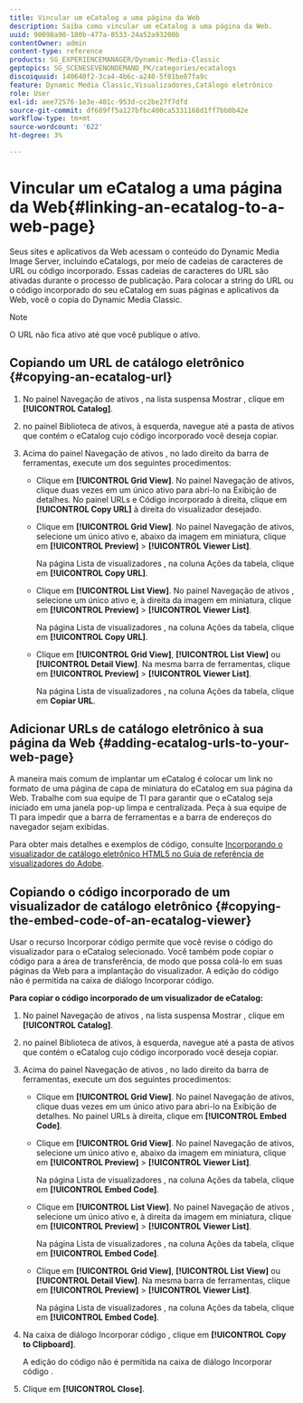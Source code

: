 ```yaml
---
title: Vincular um eCatalog a uma página da Web
description: Saiba como vincular um eCatalog a uma página da Web.
uuid: 90098a90-180b-477a-8533-24a52a93200b
contentOwner: admin
content-type: reference
products: SG_EXPERIENCEMANAGER/Dynamic-Media-Classic
geptopics: SG_SCENESEVENONDEMAND_PK/categories/ecatalogs
discoiquuid: 140640f2-3ca4-4b6c-a240-5f01be87fa9c
feature: Dynamic Media Classic,Visualizadores,Catálogo eletrônico
role: User
exl-id: aee72576-1e3e-401c-953d-cc2be27f7dfd
source-git-commit: df689ff5a127bfbc400ca5331168d1ff7bb0b42e
workflow-type: tm+mt
source-wordcount: '622'
ht-degree: 3%

---
```


# Vincular um eCatalog a uma página da Web{#linking-an-ecatalog-to-a-web-page}

Seus sites e aplicativos da Web acessam o conteúdo do Dynamic Media Image Server, incluindo eCatalogs, por meio de cadeias de caracteres de URL ou código incorporado. Essas cadeias de caracteres do URL são ativadas durante o processo de publicação. Para colocar a string do URL ou o código incorporado do seu eCatalog em suas páginas e aplicativos da Web, você o copia do Dynamic Media Classic.

>[!NOTE]
>
>O URL não fica ativo até que você publique o ativo.

## Copiando um URL de catálogo eletrônico {#copying-an-ecatalog-url}

1. No painel Navegação de ativos , na lista suspensa Mostrar , clique em **[!UICONTROL Catalog]**.
1. no painel Biblioteca de ativos, à esquerda, navegue até a pasta de ativos que contém o eCatalog cujo código incorporado você deseja copiar.
1. Acima do painel Navegação de ativos , no lado direito da barra de ferramentas, execute um dos seguintes procedimentos:

   * Clique em **[!UICONTROL Grid View]**. No painel Navegação de ativos, clique duas vezes em um único ativo para abri-lo na Exibição de detalhes. No painel URLs e Código incorporado à direita, clique em **[!UICONTROL Copy URL]** à direita do visualizador desejado.
   * Clique em **[!UICONTROL Grid View]**. No painel Navegação de ativos, selecione um único ativo e, abaixo da imagem em miniatura, clique em **[!UICONTROL Preview]** > **[!UICONTROL Viewer List]**.

      Na página Lista de visualizadores , na coluna Ações da tabela, clique em **[!UICONTROL Copy URL]**.

   * Clique em **[!UICONTROL List View]**. No painel Navegação de ativos , selecione um único ativo e, à direita da imagem em miniatura, clique em **[!UICONTROL Preview]** > **[!UICONTROL Viewer List]**.

      Na página Lista de visualizadores , na coluna Ações da tabela, clique em **[!UICONTROL Copy URL]**.

   * Clique em **[!UICONTROL Grid View]**, **[!UICONTROL List View]** ou **[!UICONTROL Detail View]**. Na mesma barra de ferramentas, clique em **[!UICONTROL Preview]** > **[!UICONTROL Viewer List]**.

      Na página Lista de visualizadores , na coluna Ações da tabela, clique em **Copiar URL**.

## Adicionar URLs de catálogo eletrônico à sua página da Web {#adding-ecatalog-urls-to-your-web-page}

A maneira mais comum de implantar um eCatalog é colocar um link no formato de uma página de capa de miniatura do eCatalog em sua página da Web. Trabalhe com sua equipe de TI para garantir que o eCatalog seja iniciado em uma janela pop-up limpa e centralizada. Peça à sua equipe de TI para impedir que a barra de ferramentas e a barra de endereços do navegador sejam exibidas.

Para obter mais detalhes e exemplos de código, consulte [Incorporando o visualizador de catálogo eletrônico HTML5 no Guia de referência de visualizadores do Adobe](https://experienceleague.adobe.com/docs/dynamic-media-developer-resources/library/viewers-aem-assets-dmc/ecatalog/c-html5-20-ecatalog-viewer-about.html#section-e1c3106f5b3e445d9b95be337c2f94e2).

## Copiando o código incorporado de um visualizador de catálogo eletrônico {#copying-the-embed-code-of-an-ecatalog-viewer}

Usar o recurso Incorporar código permite que você revise o código do visualizador para o eCatalog selecionado. Você também pode copiar o código para a área de transferência, de modo que possa colá-lo em suas páginas da Web para a implantação do visualizador. A edição do código não é permitida na caixa de diálogo Incorporar código.

**Para copiar o código incorporado de um visualizador de eCatalog:**

1. No painel Navegação de ativos , na lista suspensa Mostrar , clique em **[!UICONTROL Catalog]**.
1. no painel Biblioteca de ativos, à esquerda, navegue até a pasta de ativos que contém o eCatalog cujo código incorporado você deseja copiar.
1. Acima do painel Navegação de ativos , no lado direito da barra de ferramentas, execute um dos seguintes procedimentos:

   * Clique em **[!UICONTROL Grid View]**. No painel Navegação de ativos, clique duas vezes em um único ativo para abri-lo na Exibição de detalhes. No painel URLs à direita, clique em **[!UICONTROL Embed Code]**.
   * Clique em **[!UICONTROL Grid View]**. No painel Navegação de ativos, selecione um único ativo e, abaixo da imagem em miniatura, clique em **[!UICONTROL Preview]** > **[!UICONTROL Viewer List]**.

      Na página Lista de visualizadores , na coluna Ações da tabela, clique em **[!UICONTROL Embed Code]**.

   * Clique em **[!UICONTROL List View]**. No painel Navegação de ativos , selecione um único ativo e, à direita da imagem em miniatura, clique em **[!UICONTROL Preview]** > **[!UICONTROL Viewer List]**.

      Na página Lista de visualizadores , na coluna Ações da tabela, clique em **[!UICONTROL Embed Code]**.

   * Clique em **[!UICONTROL Grid View]**, **[!UICONTROL List View]** ou **[!UICONTROL Detail View]**. Na mesma barra de ferramentas, clique em **[!UICONTROL Preview]** > **[!UICONTROL Viewer List]**.

      Na página Lista de visualizadores , na coluna Ações da tabela, clique em **[!UICONTROL Embed Code]**.

1. Na caixa de diálogo Incorporar código , clique em **[!UICONTROL Copy to Clipboard]**.

   A edição do código não é permitida na caixa de diálogo Incorporar código .

1. Clique em **[!UICONTROL Close]**.
